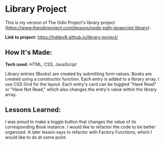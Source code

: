 # Library Project

This is my version of The Odin Project's library project (https://www.theodinproject.com/lessons/node-path-javascript-library).

**Link to project:** https://hddev8.github.io/library-project/

## How It's Made:

**Tech used:** HTML, CSS, JavaScript

Library entries (Books) are created by submitting form values. Books are created using a constructor function. Each entry is added to a library array. I use CSS Grid for the layout. Each entry's card can be toggled "Have Read" or "Have Not Read," which also changes the entry's value within the library array.

## Lessons Learned:

I was proud to make a toggle button that changes the value of its corresponding Book instance. I would like to refactor the code to be better organized. A later lesson says to refactor with Factory Functions, which I would like to do at some point.
